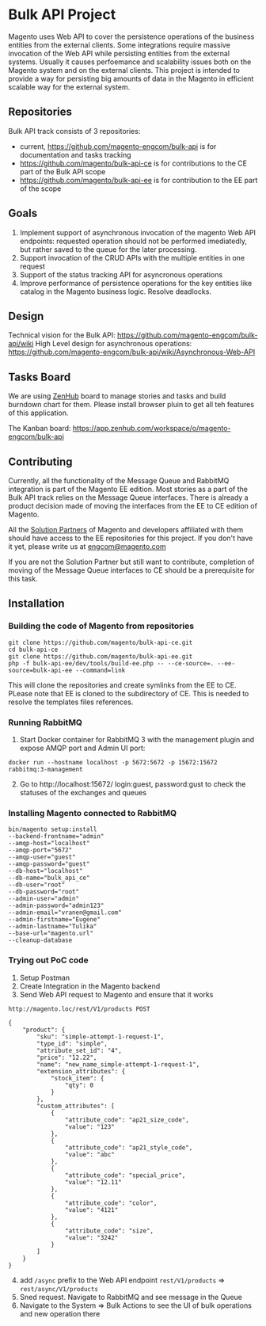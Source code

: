 # Bulk API Project

Magento uses Web API to cover the persistence operations of the business entities from the external clients. Some integrations require massive invocation of the Web API while persisting entities from the external systems. Usually it causes perfoemance and scalability issues both on the Magento system and on the external clients. This project is intended to provide a way for persisting big amounts of data in the Magento in efficient scalable way for the external system.

## Repositories

Bulk API track consists of 3 repositories:
- current, https://github.com/magento-engcom/bulk-api is for documentation and tasks tracking
- https://github.com/magento/bulk-api-ce is for contributions to the CE part of the Bulk API scope
- https://github.com/magento/bulk-api-ee is for contribution to the EE part of the scope

## Goals

1. Implement support of asynchronous invocation of the magento Web API endpoints: requested operation should not be performed imediatedly, but rather saved to the queue for the later processing.
2. Support invocation of the CRUD APIs with the multiple entities in one request
3. Support of the status tracking API for asyncronous operations
4. Improve performance of persistence operations for the key entities like catalog in the Magento business logic. Resolve deadlocks.

## Design
Technical vision for the Bulk API: https://github.com/magento-engcom/bulk-api/wiki
High Level design for asynchronous operations: https://github.com/magento-engcom/bulk-api/wiki/Asynchronous-Web-API

## Tasks Board

We are using [ZenHub](https://www.zenhub.com/) board to manage stories and tasks and build burndown chart for them. Please install browser pluin to get all teh features of this application.

The Kanban board: https://app.zenhub.com/workspace/o/magento-engcom/bulk-api

## Contributing

Currently, all the functionality of the Message Queue and RabbitMQ integration is part of the Magento EE edition. Most stories as a part of the Bulk API track relies on the Message Queue interfaces. There is already a product decision made of moving the interfaces from the EE to CE edition of Magento. 

All the [Solution Partners](https://magento.com/find-a-partner) of Magento and developers affiliated with them should have access to the EE repositories for this project. If you don't have it yet, please write us at engcom@magento.com

If you are not the Solution Partner but still want to contribute, completion of moving of the Message Queue interfaces to CE should be a prerequisite for this task.

## Installation

### Building the code of Magento from repositories

```
git clone https://github.com/magento/bulk-api-ce.git
cd bulk-api-ce
git clone https://github.com/magento/bulk-api-ee.git
php -f bulk-api-ee/dev/tools/build-ee.php -- --ce-source=. --ee-source=bulk-api-ee --command=link
```
This will clone the repositories and create symlinks from the EE to CE. PLease note that EE is cloned to the subdirectory of CE. This is needed to resolve the templates files references.

### Running RabbitMQ

1. Start Docker container for RabbitMQ 3 with the management plugin and expose AMQP port and Admin UI port:
```
docker run --hostname localhost -p 5672:5672 -p 15672:15672 rabbitmq:3-management
```
2. Go to http://localhost:15672/ login:guest, password:gust to check the statuses of the exchanges and queues

### Installing Magento connected to RabbitMQ

```
bin/magento setup:install 
--backend-frontname="admin" 
--amqp-host="localhost" 
--amqp-port="5672" 
--amqp-user="guest" 
--amqp-password="guest" 
--db-host="localhost" 
--db-name="bulk_api_ce" 
--db-user="root" 
--db-password="root" 
--admin-user="admin" 
--admin-password="admin123" 
--admin-email="vranen@gmail.com" 
--admin-firstname="Eugene" 
--admin-lastname="Tulika" 
--base-url="magento.url" 
--cleanup-database
```
### Trying out PoC code

1. Setup Postman
2. Create Integration in the Magento backend
3. Send Web API request to Magento and ensure that it works
```
http://magento.loc/rest/V1/products POST

{
    "product": {
        "sku": "simple-attempt-1-request-1",
        "type_id": "simple",
        "attribute_set_id": "4",
        "price": "12.22",
        "name": "new_name_simple-attempt-1-request-1",
        "extension_attributes": {
            "stock_item": {
                "qty": 0
            }
        },
        "custom_attributes": [
            {
                "attribute_code": "ap21_size_code",
                "value": "123"
            },
            {
                "attribute_code": "ap21_style_code",
                "value": "abc"
            },
            {
                "attribute_code": "special_price",
                "value": "12.11"
            },
            {
                "attribute_code": "color",
                "value": "4121"
            },
            {
                "attribute_code": "size",
                "value": "3242"
            }
        ]
    }
}
```
4. add `/async` prefix to the Web API endpoint `rest/V1/products` => `rest/async/V1/products`
5. Sned request. Navigate to RabbitMQ and see message in the Queue
6. Navigate to the System => Bulk Actions to see the UI of bulk operations and new operation there


